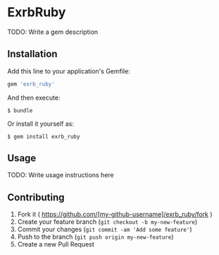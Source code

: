 # ExrbRuby

TODO: Write a gem description

## Installation

Add this line to your application's Gemfile:

```ruby
gem 'exrb_ruby'
```

And then execute:

    $ bundle

Or install it yourself as:

    $ gem install exrb_ruby

## Usage

TODO: Write usage instructions here

## Contributing

1. Fork it ( https://github.com/[my-github-username]/exrb_ruby/fork )
2. Create your feature branch (`git checkout -b my-new-feature`)
3. Commit your changes (`git commit -am 'Add some feature'`)
4. Push to the branch (`git push origin my-new-feature`)
5. Create a new Pull Request
